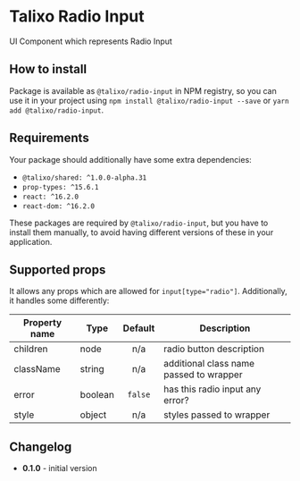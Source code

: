 # Talixo Radio Input

UI Component which represents Radio Input

## How to install

Package is available as `@talixo/radio-input` in NPM registry, so you can use it in your project
using `npm install @talixo/radio-input --save` or `yarn add @talixo/radio-input`.

## Requirements

Your package should additionally have some extra dependencies:

- `@talixo/shared: ^1.0.0-alpha.31`
- `prop-types: ^15.6.1`
- `react: ^16.2.0`
- `react-dom: ^16.2.0`

These packages are required by `@talixo/radio-input`, but you have to install them manually,
to avoid having different versions of these in your application.

## Supported props

It allows any props which are allowed for `input[type="radio"]`. Additionally, it handles some differently:

Property name | Type      | Default | Description                    
--------------|-----------|:-------:|--------------------------------
children      | node      | n/a     | radio button description 
className     | string    | n/a     | additional class name passed to wrapper
error         | boolean   | `false` | has this radio input any error?
style         | object    | n/a     | styles passed to wrapper

## Changelog

- **0.1.0** - initial version
